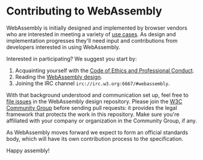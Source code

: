 # Contributing to WebAssembly

WebAssembly is initially designed and implemented by browser vendors who are
interested in meeting a variety of [use cases](UseCases.md). As design and
implementation progresses they'll need input and contributions from developers
interested in using WebAssembly.

Interested in participating? We suggest you start by:

1. Acquainting yourself with the
   [Code of Ethics and Professional Conduct](CodeOfConduct.md).
2. Reading the [WebAssembly design][].
3. Joining the IRC channel `irc://irc.w3.org:6667/#webassembly`.

With that background understood and communication set up, feel free to
[file issues][] in the WebAssembly design repository. Please join the
[W3C Community Group][] before sending pull requests: it provides the legal
framework that protects the work in this repository. Make sure you're affiliated
with your company or organization in the Community Group, if any.

As WebAssembly moves forward we expect to form an official standards body, which
will have its own contribution process to the specification.

Happy assembly!

  [WebAssembly design]: https://github.com/WebAssembly/design
  [file issues]: https://github.com/WebAssembly/design/issues
  [W3C Community Group]: https://www.w3.org/community/webassembly/
